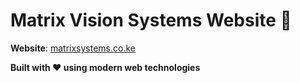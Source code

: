 # Matrix Vision Systems Website 🚀

**Website**: [matrixsystems.co.ke](https://matrixsystems.co.ke)

**Built with ❤️ using modern web technologies**
